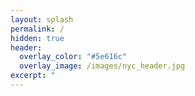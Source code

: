 ```yaml
---
layout: splash
permalink: /
hidden: true
header:
  overlay_color: "#5e616c"
  overlay_image: /images/nyc_header.jpg
excerpt: "                                                                                                      "
---
```


